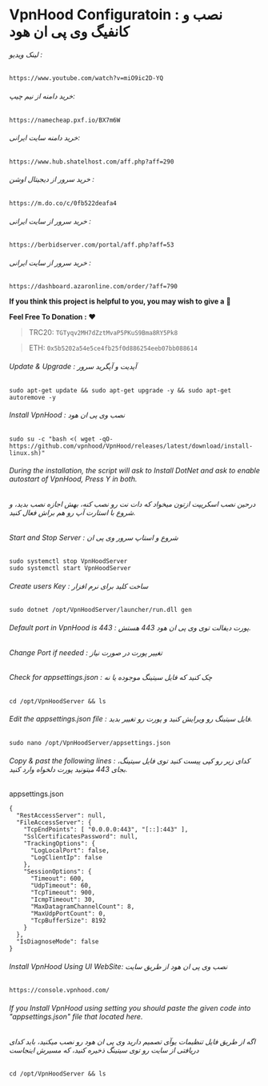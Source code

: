 # VpnHood Configuratoin : نصب و کانفیگ وی پی ان هود


###### لینک ویدیو : 
```
https://www.youtube.com/watch?v=miO9ic2D-YQ
```

###### خرید دامنه از نیم چیپ: 
```
https://namecheap.pxf.io/BX7m6W
```
###### خرید دامنه سایت ایرانی: 
```
https://www.hub.shatelhost.com/aff.php?aff=290
```
###### خرید سرور از دیجیتال اوشن : 
```
https://m.do.co/c/0fb522deafa4
```
###### خرید سرور از سایت ایرانی : 
```
https://berbidserver.com/portal/aff.php?aff=53
```
###### خرید سرور از سایت ایرانی : 
```
https://dashboard.azaronline.com/order/?aff=790
```

**If you think this project is helpful to you, you may wish to give a** 🌟

**Feel Free To Donation :** ❤️

>TRC20: ```TGTyqv2MH7dZztMvaP5PKuS9Bma8RY5Pk8```

>ETH: ```0x5b5202a54e5ce4fb25f0d886254eeb07bb088614```

###### Update & Upgrade : آپدیت و آپگرید سرور
```
sudo apt-get update && sudo apt-get upgrade -y && sudo apt-get autoremove -y 
```
###### Install VpnHood :  نصب وی پی ان هود
```
sudo su -c "bash <( wget -qO- https://github.com/vpnhood/VpnHood/releases/latest/download/install-linux.sh)"
```
###### During the installation, the script will ask to Install DotNet and ask to enable autostart of VpnHood, Press Y in both.
###### درحین نصب اسکریپت ازتون میخواد که دات نت رو نصب کنه، بهش اجازه نصب بدید، و شروع با استارت آپ رو هم براش فعال کنید.
###### Start and Stop Server : شروع و استاپ سرور وی پی ان
```
sudo systemctl stop VpnHoodServer
sudo systemctl start VpnHoodServer
```
###### Create users Key : ساخت کلید برای نرم افزار 
```
sudo dotnet /opt/VpnHoodServer/launcher/run.dll gen
```

###### Default port in VpnHood is 443 : پورت دیفالت توی وی پی ان هود 443 هستش.
###### Change Port if needed : تغییر پورت در صورت نیاز

###### Check for appsettings.json : چک کنید که فایل سیتینگ موجوده یا نه
```
cd /opt/VpnHoodServer && ls
```
###### Edit the appsettings.json file : فایل سیتینگ رو ویرایش کنید و پورت رو تغییر بدید.
```
sudo nano /opt/VpnHoodServer/appsettings.json
```
###### Copy & past the following lines : کدای زیر رو کپی پیست کنید توی فایل سیتینگ، بجای 443 میتونید پورت دلخواه وارد کنید.
appsettings.json

```
{
  "RestAccessServer": null,
  "FileAccessServer": {
    "TcpEndPoints": [ "0.0.0.0:443", "[::]:443" ],
    "SslCertificatesPassword": null,
    "TrackingOptions": {
      "LogLocalPort": false,
      "LogClientIp": false
    },
    "SessionOptions": {
      "Timeout": 600,
      "UdpTimeout": 60,
      "TcpTimeout": 900,
      "IcmpTimeout": 30,
      "MaxDatagramChannelCount": 8,
      "MaxUdpPortCount": 0,
      "TcpBufferSize": 8192
    }
  },
  "IsDiagnoseMode": false
}
```

###### Install VpnHood Using UI WebSite: نصب وی پی ان هود از طریق سایت

```
https://console.vpnhood.com/
```
###### If you Install VpnHood using setting you should paste the given code into "appsettings.json" file that located here.
###### اگه از طریق فایل تنظیمات یوآی تصمیم دارید وی پی ان هود رو نصب میکنید، باید کدای دریافتی از سایت رو توی سیتینگ ذخیره کنید، که مسیرش اینجاست
```
cd /opt/VpnHoodServer && ls
```
